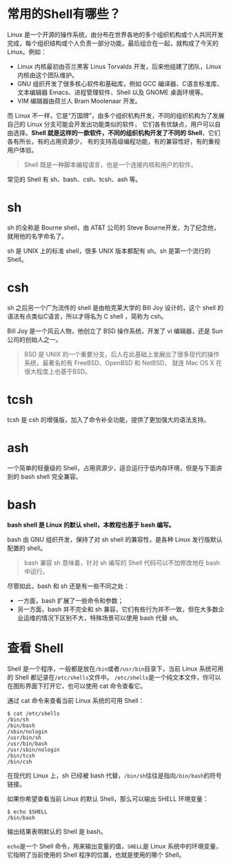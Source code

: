 # 常用的Shell有哪些？
Linux 是一个开源的操作系统，由分布在世界各地的多个组织机构或个人共同开发完成，每个组织结构或个人负责一部分功能，最后组合在一起，就构成了今天的 Linux。例如：
+ Linux 内核最初由芬兰黑客 Linus Torvalds 开发，后来他组建了团队，Linux 内核由这个团队维护。
+ GNU 组织开发了很多核心软件和基础库，例如 GCC 编译器、C语言标准库、文本编辑器 Emacs、进程管理软件、Shell 以及 GNOME 桌面环境等。
+ VIM 编辑器由荷兰人 Bram Moolenaar 开发。

而 Linux 不一样，它是“万国牌”，由多个组织机构开发，不同的组织机构为了发展自己的 Linux 分支可能会开发出功能类似的软件，
它们各有优缺点，用户可以自由选择。**Shell 就是这样的一款软件，不同的组织机构开发了不同的 Shell**，它们各有所长，有的占用资源少，
有的支持高级编程功能，有的兼容性好，有的重视用户体验。

> Shell 既是一种脚本编程语言，也是一个连接内核和用户的软件。

常见的 Shell 有 sh、bash、csh、tcsh、ash 等。

# sh
sh 的全称是 Bourne shell，由 AT&T 公司的 Steve Bourne开发，为了纪念他，就用他的名字命名了。

sh 是 UNIX 上的标准 shell，很多 UNIX 版本都配有 sh。sh 是第一个流行的 Shell。

# csh
sh 之后另一个广为流传的 shell 是由柏克莱大学的 Bill Joy 设计的，这个 shell 的语法有点类似C语言，所以才得名为 C shell ，简称为 csh。

Bill Joy 是一个风云人物，他创立了 BSD 操作系统，开发了 vi 编辑器，还是 Sun 公司的创始人之一。

> BSD 是 UNIX 的一个重要分支，后人在此基础上发展出了很多现代的操作系统，最著名的有 FreeBSD、OpenBSD 和 NetBSD，
> 就连 Mac OS X 在很大程度上也基于BSD。

# tcsh
tcsh 是 csh 的增强版，加入了命令补全功能，提供了更加强大的语法支持。

# ash
一个简单的轻量级的 Shell，占用资源少，适合运行于低内存环境，但是与下面讲到的 bash shell 完全兼容。

# bash
**bash shell 是 Linux 的默认 shell，本教程也基于 bash 编写。**

bash 由 GNU 组织开发，保持了对 sh shell 的兼容性，是各种 Linux 发行版默认配置的 shell。
> bash 兼容 sh 意味着，针对 sh 编写的 Shell 代码可以不加修改地在 bash 中运行。

尽管如此，bash 和 sh 还是有一些不同之处：
+ 一方面，bash 扩展了一些命令和参数；
+ 另一方面，bash 并不完全和 sh 兼容，它们有些行为并不一致，但在大多数企业运维的情况下区别不大，特殊场景可以使用 bash 代替 sh。

# 查看 Shell
Shell 是一个程序，一般都是放在`/bin`或者`/usr/bin`目录下，当前 Linux 系统可用的 Shell 都记录在`/etc/shells`文件中。
`/etc/shells`是一个纯文本文件，你可以在图形界面下打开它，也可以使用 cat 命令查看它。

通过 cat 命令来查看当前 Linux 系统的可用 Shell：
```shell
$ cat /etc/shells
/bin/sh
/bin/bash
/sbin/nologin
/usr/bin/sh
/usr/bin/bash
/usr/sbin/nologin
/bin/tcsh
/bin/csh
```
在现代的 Linux 上，sh 已经被 bash 代替，`/bin/sh`往往是指向`/bin/bash`的符号链接。

如果你希望查看当前 Linux 的默认 Shell，那么可以输出 SHELL 环境变量：
```shell
$ echo $SHELL
/bin/bash
```
输出结果表明默认的 Shell 是 bash。

`echo`是一个 Shell 命令，用来输出变量的值，`SHELL`是 Linux 系统中的环境变量，它指明了当前使用的 Shell 程序的位置，也就是使用的哪个 Shell。

